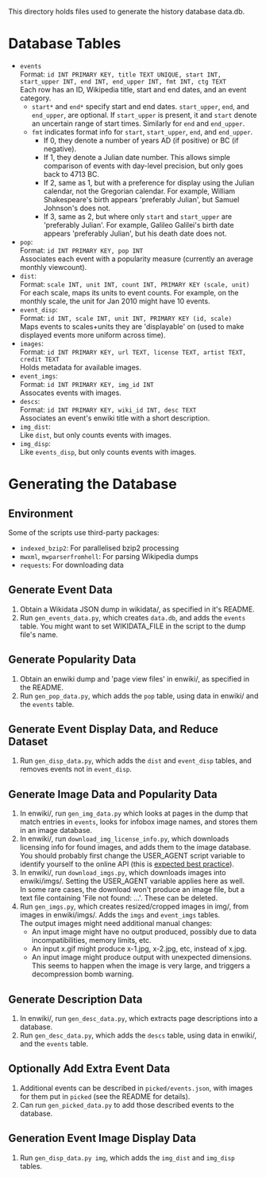 This directory holds files used to generate the history database data.db.

# Database Tables
-   `events` <br>
    Format:
        `id INT PRIMARY KEY, title TEXT UNIQUE, start INT, start_upper INT, end INT, end_upper INT, fmt INT, ctg TEXT`
        <br>
    Each row has an ID, Wikipedia title, start and end dates, and an event category.
    -   `start*` and `end*` specify start and end dates.
        `start_upper`, `end`, and `end_upper`, are optional.
        If `start_upper` is present, it and `start` denote an uncertain range of start times.
        Similarly for `end` and `end_upper`.
    -   `fmt` indicates format info for `start`, `start_upper`, `end`, and `end_upper`.
        -   If 0, they denote a number of years AD (if positive) or BC (if negative).
        -   If 1, they denote a Julian date number.
            This allows simple comparison of events with day-level precision, but only goes back to 4713 BC.
        -   If 2, same as 1, but with a preference for display using the Julian calendar, not the Gregorian calendar.
            For example, William Shakespeare's birth appears 'preferably Julian', but Samuel Johnson's does not.
        -   If 3, same as 2, but where only `start` and `start_upper` are 'preferably Julian'.
            For example, Galileo Galilei's birth date appears 'preferably Julian', but his death date does not.
-   `pop`: <br>
    Format: `id INT PRIMARY KEY, pop INT` <br>
    Associates each event with a popularity measure (currently an average monthly viewcount).
-   `dist`: <br>
    Format: `scale INT, unit INT, count INT, PRIMARY KEY (scale, unit)` <br>
    For each scale, maps its units to event counts.
    For example, on the monthly scale, the unit for Jan 2010 might have 10 events.
-   `event_disp`: <br>
    Format: `id INT, scale INT, unit INT, PRIMARY KEY (id, scale)` <br>
    Maps events to scales+units they are 'displayable' on (used to make displayed events more uniform across time).
-   `images`: <br>
    Format: `id INT PRIMARY KEY, url TEXT, license TEXT, artist TEXT, credit TEXT` <br>
    Holds metadata for available images.
-   `event_imgs`: <br>
    Format: `id INT PRIMARY KEY, img_id INT` <br>
    Assocates events with images.
-   `descs`: <br>
    Format: `id INT PRIMARY KEY, wiki_id INT, desc TEXT` <br>
    Associates an event's enwiki title with a short description.
-   `img_dist`: <br>
    Like `dist`, but only counts events with images.
-   `img_disp`: <br>
    Like `events_disp`, but only counts events with images.

# Generating the Database

## Environment
Some of the scripts use third-party packages:
-   `indexed_bzip2`: For parallelised bzip2 processing
-   `mwxml`, `mwparserfromhell`: For parsing Wikipedia dumps
-   `requests`: For downloading data

## Generate Event Data
1.  Obtain a Wikidata JSON dump in wikidata/, as specified in it's README.
1.  Run `gen_events_data.py`, which creates `data.db`, and adds the `events` table.
    You might want to set WIKIDATA_FILE in the script to the dump file's name.

## Generate Popularity Data
1.  Obtain an enwiki dump and 'page view files' in enwiki/, as specified in the README.
1.  Run `gen_pop_data.py`, which adds the `pop` table, using data in enwiki/ and the `events` table.

## Generate Event Display Data, and Reduce Dataset
1.  Run `gen_disp_data.py`, which adds the `dist` and `event_disp` tables, and removes events not in `event_disp`.

## Generate Image Data and Popularity Data
1.  In enwiki/, run `gen_img_data.py` which looks at pages in the dump that match entries in `events`,
    looks for infobox image names, and stores them in an image database.
1.  In enwiki/, run `download_img_license_info.py`, which downloads licensing info for found
    images, and adds them to the image database. You should probably first change the USER_AGENT
    script variable to identify yourself to the online API (this is
    [expected best practice](https://www.mediawiki.org/wiki/API:Etiquette)).
1.  In enwiki/, run `download_imgs.py`, which downloads images into enwiki/imgs/. Setting the
    USER_AGENT variable applies here as well. <br>
    In some rare cases, the download won't produce an image file, but a text file containing
    'File not found: ...'. These can be deleted.
1.  Run `gen_imgs.py`, which creates resized/cropped images in img/, from images in enwiki/imgs/.
    Adds the `imgs` and `event_imgs` tables. <br>
    The output images might need additional manual changes:
    -   An input image might have no output produced, possibly due to
        data incompatibilities, memory limits, etc.
    -   An input x.gif might produce x-1.jpg, x-2.jpg, etc, instead of x.jpg.
    -   An input image might produce output with unexpected dimensions.
        This seems to happen when the image is very large, and triggers a
        decompression bomb warning.

## Generate Description Data
1.  In enwiki/, run `gen_desc_data.py`, which extracts page descriptions into a database.
1.  Run `gen_desc_data.py`, which adds the `descs` table, using data in enwiki/, and the `events` table.

## Optionally Add Extra Event Data
1.  Additional events can be described in `picked/events.json`, with images for them put
    in `picked` (see the README for details).
1.  Can run `gen_picked_data.py` to add those described events to the database.

## Generation Event Image Display Data
1. Run `gen_disp_data.py img`, which adds the `img_dist` and `img_disp` tables.
